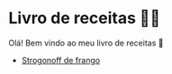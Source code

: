 # Livro de receitas 👩‍🍳

 Olá! Bem vindo ao meu livro de receitas 👋
 
 - [Strogonoff de frango](https://github.com/luana-ar/livro-receitas/blob/main/receitas/strogonoff.md)
  

